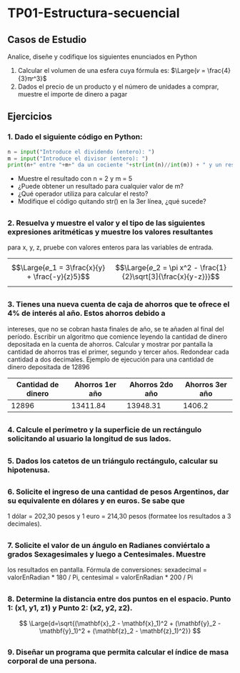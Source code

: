 # TP01-Estructura-secuencial
## **Casos de Estudio**
Analice, diseñe y codifique los siguientes enunciados en Python
1. Calcular el volumen de una esfera cuya fórmula es:  $\Large{𝑣 = \frac{4}{3}π𝑟^3}$
2. Dados el precio de un producto y el número de unidades a comprar, muestre el importe de dinero a pagar

## Ejercicios
### 1. Dado el siguiente código en Python: <br>
```python
n = input("Introduce el dividendo (entero): ")
m = input("Introduce el divisor (entero): ")
print(n+" entre "+m+" da un cociente "+str(int(n)//int(m)) + " y un resto " + str(int(n) % int(m)))
```

- Muestre el resultado con n = 2 y m = 5
- ¿Puede obtener un resultado para cualquier valor de m?
- ¿Qué operador utiliza para calcular el resto?
- Modifique el código quitando str() en la 3er línea, ¿qué sucede?
##
### 2. Resuelva y muestre el valor y el tipo de las siguientes expresiones aritméticas y muestre los valores resultantes
para x, y, z, pruebe con valores enteros para las variables de entrada.

|   |   |
|---|---|
| $$\Large{𝑒_1 = 3\frac{x}{y} + \frac{-y}{z}5}$$ | $$\Large{𝑒_2 = \pi x^2 - \frac{1}{2}\sqrt[3]{\frac{x}{y-z}}}$$ |
##
### 3. Tienes una nueva cuenta de caja de ahorros que te ofrece el 4% de interés al año. Estos ahorros debido a
intereses, que no se cobran hasta finales de año, se te añaden al final del período. Escribir un algoritmo que
comience leyendo la cantidad de dinero depositada en la cuenta de ahorros. Calcular y mostrar por pantalla la
cantidad de ahorros tras el primer, segundo y tercer años. Redondear cada cantidad a dos decimales. Ejemplo
de ejecución para una cantidad de dinero depositada de 12896

| Cantidad de dinero | Ahorros 1er año | Ahorros 2do año | Ahorros 3er año |
|---------------------|------------------|------------------|------------------|
| 12896               | 13411.84         | 13948.31         | 1406.2           |


##
### 4. Calcule el perímetro y la superficie de un rectángulo solicitando al usuario la longitud de sus lados.
##
### 5. Dados los catetos de un triángulo rectángulo, calcular su hipotenusa.
##
### 6. Solicite el ingreso de una cantidad de pesos Argentinos, dar su equivalente en dólares y en euros. Se sabe que
1 dólar = 202,30 pesos y 1 euro = 214,30 pesos (formatee los resultados a 3 decimales).
##
### 7. Solicite el valor de un ángulo en Radianes conviértalo a grados Sexagesimales y luego a Centesimales. Muestre
los resultados en pantalla. Fórmula de conversiones: sexadecimal = valorEnRadian * 180 / Pi, centesimal =
valorEnRadian * 200 / Pi
##
### 8. Determine la distancia entre dos puntos en el espacio. Punto 1: (x1, y1, z1) y Punto 2: (x2, y2, z2).
$$
\Large{d=\sqrt{(\mathbf{x}_2 - \mathbf{x}_1)^2 + (\mathbf{y}_2 - \mathbf{y}_1)^2 + (\mathbf{z}_2 - \mathbf{z}_1)^2}}
$$
##
### 9. Diseñar un programa que permita calcular el índice de masa corporal de una persona.









